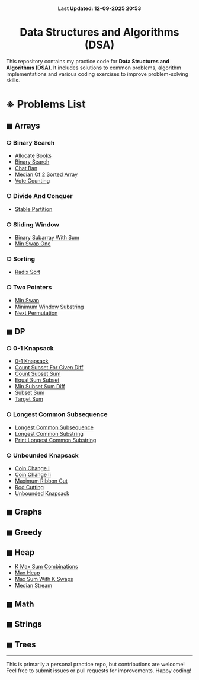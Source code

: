 <h4 align="center"> Last Updated: 12-09-2025 20:53</h4>

<h1 align="center">Data Structures and Algorithms (DSA)</h1>

This repository contains my practice code for **Data Structures and Algorithms (DSA)**. It includes solutions to common problems, algorithm implementations and various coding exercises to improve problem-solving skills.

# ※ Problems List

## $\blacksquare$ Arrays


### $\bigcirc$ Binary Search

- [Allocate Books](Arrays/Binary_Search/allocate_books.cpp)
- [Binary Search](Arrays/Binary_Search/binary_search.cpp)
- [Chat Ban](Arrays/Binary_Search/chat_ban.cpp)
- [Median Of 2 Sorted Array](Arrays/Binary_Search/median_of_2_sorted_array.cpp)
- [Vote Counting](Arrays/Binary_Search/vote_counting.cpp)

### $\bigcirc$ Divide And Conquer

- [Stable Partition](Arrays/Divide_And_Conquer/stable_partition.cpp)

### $\bigcirc$ Sliding Window

- [Binary Subarray With Sum](Arrays/Sliding_Window/binary_subarray_with_sum.cpp)
- [Min Swap One](Arrays/Sliding_Window/min_swap_one.cpp)

### $\bigcirc$ Sorting

- [Radix Sort](Arrays/Sorting/radix_sort.cpp)

### $\bigcirc$ Two Pointers

- [Min Swap](Arrays/Two_Pointers/min_swap.cpp)
- [Minimum Window Substring](Arrays/Two_Pointers/minimum_window_substring.cpp)
- [Next Permutation](Arrays/Two_Pointers/next_permutation.cpp)

## $\blacksquare$ DP


### $\bigcirc$ 0-1 Knapsack

- [0-1 Knapsack](DP/0-1_Knapsack/0-1_knapsack.cpp)
- [Count Subset For Given Diff](DP/0-1_Knapsack/count_subset_for_given_diff.cpp)
- [Count Subset Sum](DP/0-1_Knapsack/count_subset_sum.cpp)
- [Equal Sum Subset](DP/0-1_Knapsack/equal_sum_subset.cpp)
- [Min Subset Sum Diff](DP/0-1_Knapsack/min_subset_sum_diff.cpp)
- [Subset Sum](DP/0-1_Knapsack/subset_sum.cpp)
- [Target Sum](DP/0-1_Knapsack/target_sum.cpp)

### $\bigcirc$ Longest Common Subsequence

- [Longest Common Subsequence](DP/Longest_Common_Subsequence/longest_common_subsequence.cpp)
- [Longest Common Substring](DP/Longest_Common_Subsequence/longest_common_substring.cpp)
- [Print Longest Common Substring](DP/Longest_Common_Subsequence/print_longest_common_substring.cpp)

### $\bigcirc$ Unbounded Knapsack

- [Coin Change I](DP/Unbounded_Knapsack/coin_change_i.cpp)
- [Coin Change Ii](DP/Unbounded_Knapsack/coin_change_ii.cpp)
- [Maximum Ribbon Cut](DP/Unbounded_Knapsack/maximum_ribbon_cut.cpp)
- [Rod Cutting](DP/Unbounded_Knapsack/rod_cutting.cpp)
- [Unbounded Knapsack](DP/Unbounded_Knapsack/unbounded_knapsack.cpp)

## $\blacksquare$ Graphs


## $\blacksquare$ Greedy


## $\blacksquare$ Heap

- [K Max Sum Combinations](Heap/k_max_sum_combinations.cpp)
- [Max Heap](Heap/max_heap.cpp)
- [Max Sum With K Swaps](Heap/max_sum_with_k_swaps.cpp)
- [Median Stream](Heap/median_stream.cpp)

## $\blacksquare$ Math


## $\blacksquare$ Strings


## $\blacksquare$ Trees

---

This is primarily a personal practice repo, but contributions are welcome! Feel free to submit issues or pull requests for improvements. Happy coding!
